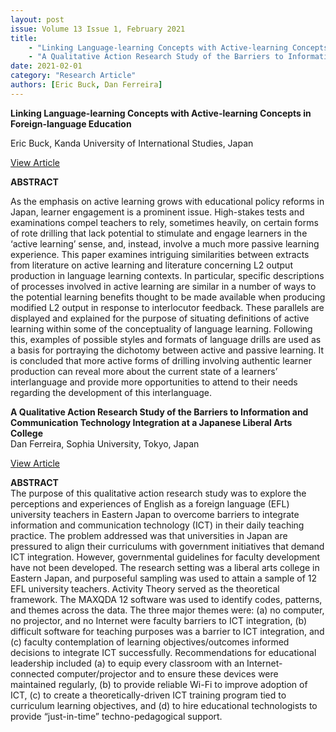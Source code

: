 ```yaml
---
layout: post
issue: Volume 13 Issue 1, February 2021
title: 
    - "Linking Language-learning Concepts with Active-learning Concepts in Foreign-language Education"
    - "A Qualitative Action Research Study of the Barriers to Information and Communication Technology Integration at a Japanese Liberal Arts College"    
date: 2021-02-01
category: "Research Article"
authors: [Eric Buck, Dan Ferreira]
---
```


**Linking Language-learning Concepts with Active-learning Concepts in Foreign-language Education**

Eric Buck, Kanda University of International Studies, Japan

[View Article](http://www.issues.accentsasia.org/issues/13-1/buck.pdf)

**ABSTRACT**

As the emphasis on active learning grows with educational policy reforms in Japan, learner engagement is a prominent issue. High-stakes tests and examinations compel teachers to rely, sometimes heavily, on certain forms of rote drilling that lack potential to stimulate and engage learners in the ‘active learning’ sense, and, instead, involve a much more passive learning experience. This paper examines intriguing similarities between extracts from literature on active learning and literature concerning L2 output production in language learning contexts. In particular, specific descriptions of processes involved in active learning are similar in a number of ways to the potential learning benefits thought to be made available when producing modified L2 output in response to interlocutor feedback. These parallels are displayed and explained for the purpose of situating definitions of active learning within some of the conceptuality of language learning. Following this, examples of possible styles and formats of language drills are used as a basis for portraying the dichotomy between active and passive learning. It is concluded that more active forms of drilling involving authentic learner production can reveal more about the current state of a learners’ interlanguage and provide more opportunities to attend to their needs regarding the development of this interlanguage.  

**A Qualitative Action Research Study of the Barriers to Information and Communication Technology Integration at a Japanese Liberal Arts College**  
Dan Ferreira, Sophia University, Tokyo, Japan

[View Article](http://www.issues.accentsasia.org/issues/13-1/ferreira.pdf)

**ABSTRACT**  
The purpose of this qualitative action research study was to explore the perceptions and experiences of English as a foreign language (EFL) university teachers in Eastern Japan to overcome barriers to integrate information and communication technology (ICT) in their daily teaching practice. The problem addressed was that universities in Japan are pressured to align their curriculums with government initiatives that demand ICT integration. However, governmental guidelines for faculty development have not been developed. The research setting was a liberal arts college in Eastern Japan, and purposeful sampling was used to attain a sample of 12 EFL university teachers. Activity Theory served as the theoretical framework. The MAXQDA 12 software was used to identify codes, patterns, and themes across the data. The three major themes were: (a) no computer, no projector, and no Internet were faculty barriers to ICT integration, (b) difficult software for teaching purposes was a barrier to ICT integration, and (c) faculty contemplation of learning objectives/outcomes informed decisions to integrate ICT successfully. Recommendations for educational leadership included (a) to equip every classroom with an Internet-connected computer/projector and to ensure these devices were maintained regularly, (b) to provide reliable Wi-Fi to improve adoption of ICT, (c) to create a theoretically-driven ICT training program tied to curriculum learning objectives, and (d) to hire educational technologists to provide “just-in-time” techno-pedagogical support.
